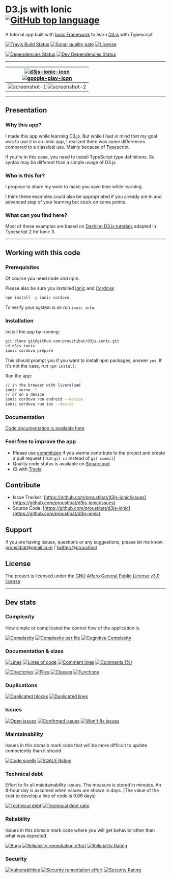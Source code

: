# D3.js with Ionic [![GitHub top language](https://img.shields.io/github/languages/top/proustibat/d3js-ionic.svg)](https://github.com/proustibat/d3js-ionic) 

A tutorial app built with [Ionic Framework](https://ionicframework.com/) to learn [D3.js](https://d3js.org/) with Typescript

[![Travis Build Status](https://travis-ci.org/proustibat/d3js-ionic.svg?branch=master)](https://travis-ci.org/proustibat/d3js-ionic)
[![Sonar quality gate](https://sonarcloud.io/api/badges/gate?key=prstbt.ionic.d3.app)](https://sonarcloud.io/dashboard?id=prstbt.ionic.d3.app)
[![License](https://img.shields.io/github/license/proustibat/d3js-ionic.svg)](https://github.com/proustibat/d3js-ionic/blob/master/LICENSE.md)

[![Dependencies Status](https://david-dm.org/proustibat/d3js-ionic/status.svg)](https://david-dm.org/proustibat/d3js-ionic)
[![Dev Dependencies Status](https://david-dm.org/proustibat/d3js-ionic/dev-status.svg)](https://david-dm.org/proustibat/d3js-ionic?type=dev)

----------------

| [![d3js-ionic-icon](https://user-images.githubusercontent.com/1054387/35104149-46b23f56-fc68-11e7-8a50-357fa36d0d32.png)<br/> ![google-play-icon](https://user-images.githubusercontent.com/1054387/35104116-2c9addda-fc68-11e7-85fa-91b13423d5f4.png)](https://play.google.com/store/apps/details?id=prstbt.ionic.d3&pcampaignid=MKT-Other-global-all-co-prtnr-py-PartBadge-Mar2515-1) |
| ------------- |
| ![screenshot-1](https://user-images.githubusercontent.com/1054387/35104066-08acd856-fc68-11e7-821f-3ee8fbcf3b44.png) ![screenshot-2](https://user-images.githubusercontent.com/1054387/35104068-09de7626-fc68-11e7-9130-e0c22c07c980.png) |

---------------

## Presentation

### Why this app?

I made this app while learning D3.js. But while I had in mind that my goal was to use it in an Ionic app, I realized there was some differences compared to a classical use. Mainly because of Typescript.

If you're in this case, you need to install TypeScript type definitions. So syntax may be different than a simple usage of D3.js.


### Who is this for?

I propose to share my work to make you save time while learning.

I think these examples could also be appropriated if you already are in and advanced step of your learning but stuck on some points.


### What can you find here?

Most of these examples are based on [Dashing D3.js tutorials](https://www.dashingd3js.com/table-of-contents) adapted in Typescript 2 for Ionic 3. 

---------------

## Working with this code

### Prerequisites
Of course you need node and npm.

Please also be sure you installed [Ionic](https://ionicframework.com/docs/) and [Cordova](https://cordova.apache.org/):
```bash
npm install -g ionic cordova
```
To verify your system is ok run `ionic info`.


### Installation

Install the app by running:
```bash
git clone git@github.com:proustibat/d3js-ionic.git
cd d3js-ionic
ionic cordova prepare
```
This should prompt you if you want to install npm packages, answer `yes`. If it's not the case, run `npm install`;

Run the app: 
```bash
// in the browser with livereload
ionic serve -l
// or on a device
ionic cordova run android --device
ionic cordova run ios --device
```


### Documentation
[Code documentation is available here](https://proustibat.github.io/d3js-ionic/)

### Feel free to improve the app

- Please use [commitizen](https://github.com/commitizen/cz-cli) if you wanna contribute to the project and create a pull request ( run `git cz` instead of `git commit`)
- Quality code status is available on [Sonarcloud](https://about.sonarcloud.io/)
- CI with [Travis](https://travis-ci.org/proustibat/d3js-ionic)


## Contribute

- Issue Tracker: [https://github.com/proustibat/d3js-ionic/issues](https://github.com/proustibat/d3js-ionic/issues)
- Source Code: [https://github.com/proustibat/d3js-ionic](https://github.com/proustibat/d3js-ionic)

## Support

If you are having issues, questions or any suggestions, please let me know: proustibat@gmail.com / [twitter/@proustibat](https://twitter.com/proustibat)

## License

The project is licensed under the [GNU Affero General Public License v3.0 license](LICENSE.md)


-----------------

## Dev stats

### Complexity
How simple or complicated the control flow of the application is. 


[![Complexity](https://sonarcloud.io/api/badges/measure?key=prstbt.ionic.d3.app&metric=complexity)](https://sonarcloud.io/component_measures?id=prstbt.ionic.d3.app&metric=complexity) 
[![Complexity per file](https://sonarcloud.io/api/badges/measure?key=prstbt.ionic.d3.app&metric=file_complexity)](https://sonarcloud.io/component_measures?id=prstbt.ionic.d3.app&metric=file_complexity)
[![Cognitive Complexity](https://sonarcloud.io/api/badges/measure?key=prstbt.ionic.d3.app&metric=cognitive_complexity)](https://sonarcloud.io/component_measures?id=prstbt.ionic.d3.app&metric=cognitive_complexity)


### Documentation & sizes
[![Lines](https://sonarcloud.io/api/badges/measure?key=prstbt.ionic.d3.app&metric=lines)](https://sonarcloud.io/component_measures?id=prstbt.ionic.d3.app&metric=lines) 
[![Lines of code](https://sonarcloud.io/api/badges/measure?key=prstbt.ionic.d3.app&metric=ncloc)](https://sonarcloud.io/component_measures?id=prstbt.ionic.d3.app&metric=ncloc) 
[![Comment lines](https://sonarcloud.io/api/badges/measure?key=prstbt.ionic.d3.app&metric=comment_lines)](https://sonarcloud.io/component_measures?id=prstbt.ionic.d3.app&metric=comment_lines) 
[![Comments (%)](https://sonarcloud.io/api/badges/measure?key=prstbt.ionic.d3.app&metric=comment_lines_density)](https://sonarcloud.io/component_measures?id=prstbt.ionic.d3.app&metric=comment_lines_density)

[![Directories](https://sonarcloud.io/api/badges/measure?key=prstbt.ionic.d3.app&metric=directories)](https://sonarcloud.io/component_measures?id=prstbt.ionic.d3.app&metric=directories) 
[![Files](https://sonarcloud.io/api/badges/measure?key=prstbt.ionic.d3.app&metric=files)](https://sonarcloud.io/component_measures?id=prstbt.ionic.d3.app&metric=files)
[![Classes](https://sonarcloud.io/api/badges/measure?key=prstbt.ionic.d3.app&metric=classes)](https://sonarcloud.io/component_measures?id=prstbt.ionic.d3.app&metric=classes) 
[![Functions](https://sonarcloud.io/api/badges/measure?key=prstbt.ionic.d3.app&metric=functions)](https://sonarcloud.io/component_measures?id=prstbt.ionic.d3.app&metric=functions)


### Duplications
[![Duplicated blocks](https://sonarcloud.io/api/badges/measure?key=prstbt.ionic.d3.app&metric=duplicated_blocks)](https://sonarcloud.io/component_measures?id=prstbt.ionic.d3.app&metric=duplicated_blocks) 
[![Duplicated lines](https://sonarcloud.io/api/badges/measure?key=prstbt.ionic.d3.app&metric=duplicated_lines)](https://sonarcloud.io/component_measures?id=prstbt.ionic.d3.app&metric=duplicated_lines)


### Issues
[![Open issues](https://sonarcloud.io/api/badges/measure?key=prstbt.ionic.d3.app&metric=open_issues)](https://sonarcloud.io/component_measures?id=prstbt.ionic.d3.app&metric=open_issues)
[![Confirmed issues](https://sonarcloud.io/api/badges/measure?key=prstbt.ionic.d3.app&metric=confirmed_issues)](https://sonarcloud.io/component_measures?id=prstbt.ionic.d3.app&metric=confirmed_issues)
[![Won't fix issues](https://sonarcloud.io/api/badges/measure?key=prstbt.ionic.d3.app&metric=wont_fix_issues)](https://sonarcloud.io/component_measures?id=prstbt.ionic.d3.app&metric=wont_fix_issues) 


### Maintainability
Issues in this domain mark code that will be more difficult to update competently than it should

[![Code smells](https://sonarcloud.io/api/badges/measure?key=prstbt.ionic.d3.app&metric=code_smells)](https://sonarcloud.io/component_measures?id=prstbt.ionic.d3.app&metric=code_smells)
[![SQALE Rating](https://sonarcloud.io/api/badges/measure?key=prstbt.ionic.d3.app&metric=sqale_rating)](https://sonarcloud.io/component_measures?id=prstbt.ionic.d3.app&metric=sqale_rating)


### Technical debt
Effort to fix all maintainability issues. The measure is stored in minutes. An 8-hour day is assumed when values are shown in days. (The value of the cost to develop a line of code is 0.06 days)

[![Technical debt](https://sonarcloud.io/api/badges/measure?key=prstbt.ionic.d3.app&metric=sqale_index)](https://sonarcloud.io/component_measures?id=prstbt.ionic.d3.app&metric=sqale_index) 
[![Technical debt ratio](https://sonarcloud.io/api/badges/measure?key=prstbt.ionic.d3.app&metric=sqale_debt_ratio)](https://sonarcloud.io/component_measures?id=prstbt.ionic.d3.app&metric=sqale_debt_ratio)


### Reliability
Issues in this domain mark code where you will get behavior other than what was expected.

[![Bugs](https://sonarcloud.io/api/badges/measure?key=prstbt.ionic.d3.app&metric=bugs)](https://sonarcloud.io/component_measures?id=prstbt.ionic.d3.app&metric=bugs)
[![Reliability remediation effort](https://sonarcloud.io/api/badges/measure?key=prstbt.ionic.d3.app&metric=reliability_remediation_effort)](https://sonarcloud.io/component_measures?id=prstbt.ionic.d3.app&metric=reliability_remediation_effort)
[![Reliability Rating](https://sonarcloud.io/api/badges/measure?key=prstbt.ionic.d3.app&metric=reliability_rating)](https://sonarcloud.io/component_measures?id=prstbt.ionic.d3.app&metric=reliability_rating)


### Security

[![Vulnerabilities](https://sonarcloud.io/api/badges/measure?key=prstbt.ionic.d3.app&metric=vulnerabilities)](https://sonarcloud.io/component_measures?id=prstbt.ionic.d3.app&metric=vulnerabilities)
[![Security remediation effort	](https://sonarcloud.io/api/badges/measure?key=prstbt.ionic.d3.app&metric=security_remediation_effort)](https://sonarcloud.io/component_measures?id=prstbt.ionic.d3.app&metric=security_remediation_effort)
[![Security Rating](https://sonarcloud.io/api/badges/measure?key=prstbt.ionic.d3.app&metric=security_rating)](https://sonarcloud.io/component_measures?id=prstbt.ionic.d3.app&metric=security_rating)

